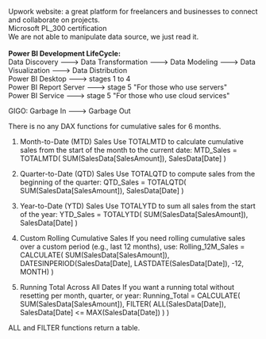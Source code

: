Upwork website: a great platform for freelancers and businesses to connect and collaborate on projects.<br>
Microsoft PL_300 certification <br>
We are not able to manipulate data source, we just read it.<br>
<br>
**Power BI Development LifeCycle:** <br> 
Data Discovery ---> Data Transformation ---> Data Modeling ---> Data Visualization ---> Data Distribution<br>
Power BI Desktop ---> stages 1 to 4<br>
Power BI Report Server ---> stage 5 "For those who use servers"<br>
Power BI Service ---> stage 5 "For those who use cloud services"<br>

GIGO: Garbage In ---> Garbage Out

There is no any DAX functions for cumulative sales for 6 months.

1. Month-to-Date (MTD) Sales
Use TOTALMTD to calculate cumulative sales from the start of the month to the current date:
MTD_Sales = TOTALMTD(
    SUM(SalesData[SalesAmount]),
    SalesData[Date]
)

2. Quarter-to-Date (QTD) Sales
Use TOTALQTD to compute sales from the beginning of the quarter:
QTD_Sales = TOTALQTD(
    SUM(SalesData[SalesAmount]),
    SalesData[Date]
)

3. Year-to-Date (YTD) Sales
Use TOTALYTD to sum all sales from the start of the year:
YTD_Sales = TOTALYTD(
    SUM(SalesData[SalesAmount]),
    SalesData[Date]
)

4. Custom Rolling Cumulative Sales
If you need rolling cumulative sales over a custom period (e.g., last 12 months), use:
Rolling_12M_Sales = 
CALCULATE(
    SUM(SalesData[SalesAmount]),
    DATESINPERIOD(SalesData[Date], LASTDATE(SalesData[Date]), -12, MONTH)
)

5. Running Total Across All Dates
If you want a running total without resetting per month, quarter, or year:
Running_Total = 
CALCULATE(
    SUM(SalesData[SalesAmount]),
    FILTER(
        ALL(SalesData[Date]),
        SalesData[Date] <= MAX(SalesData[Date])
    )
)

ALL and FILTER functions return a table.
